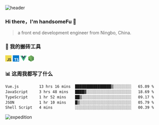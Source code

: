 ![header](https://raw.githubusercontent.com/fzq1998/fzq1998/master/header.png)

### Hi there，I'm handsomeFu 👋

> a front end development engineer from Ningbo, China.

### 🔧 我的搬砖工具
<code><img height="20" src="https://raw.githubusercontent.com/github/explore/80688e429a7d4ef2fca1e82350fe8e3517d3494d/topics/javascript/javascript.png" alt="javascript"></code>
<code><img height="20" src="https://raw.githubusercontent.com/github/explore/80688e429a7d4ef2fca1e82350fe8e3517d3494d/topics/typescript/typescript.png" alt="typescript"></code>
<code><img height="20" src="https://raw.githubusercontent.com/github/explore/80688e429a7d4ef2fca1e82350fe8e3517d3494d/topics/vue/vue.png" alt="vue"></code>
<code><img height="20" src="https://raw.githubusercontent.com/github/explore/80688e429a7d4ef2fca1e82350fe8e3517d3494d/topics/nodejs/nodejs.png" alt="nodejs"></code>



### 📊 这周我都写了什么
<!--START_SECTION:waka-->

```txt
Vue.js         13 hrs 16 mins  ████████████████▒░░░░░░░░   65.09 %
JavaScript     3 hrs 48 mins   ████▓░░░░░░░░░░░░░░░░░░░░   18.69 %
TypeScript     1 hr 52 mins    ██▒░░░░░░░░░░░░░░░░░░░░░░   09.17 %
JSON           1 hr 10 mins    █▒░░░░░░░░░░░░░░░░░░░░░░░   05.79 %
Shell Script   4 mins          ░░░░░░░░░░░░░░░░░░░░░░░░░   00.39 %
```

<!--END_SECTION:waka-->


![expedition](https://raw.githubusercontent.com/fzq1998/fzq1998/master/expedition.gif)

